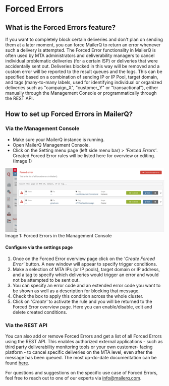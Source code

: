 # Forced Errors
## What is the Forced Errors feature?
If you want to completely block certain deliveries and don't plan on sending them at a later moment, you can force MailerQ to return an error whenever such a delivery is attempted. The Forced Error functionality in MailerQ is often used by MTA administrators and deliverability managers to cancel individual problematic deliveries (for a certain ISP) or deliveries that were accidentally sent out. Deliveries blocked in this way will be removed and a custom error will be reported to the result queues and the logs.  This can be specified based on a combination of sending IP or IP Pool, target domain, and tags (many-to-many labels, used for identifying individual or organized deliveries such as "campaign_X", "customer_Y" or "transactional"), either manually through the Management Console or programmatically through the REST API.

## How to set up Forced Errors in MailerQ?
### Via the Management Console
- Make sure your MailerQ instance is running.
- Open MailerQ Management Console.
- Click on the Setting menu page (left side menu bar) > *'Forced Errors'*. Created Forced Error rules will be listed here for overview or editing. (Image 1) 

![Forced Errors](../Images/forced-errors.png)
Image 1: Forced Errors in the Management Console

#### Configure via the settings page
1. Once on the Forced Error overview page click on the *'Create Forced Error'* button. A new window will appear to specify trigger conditions.
2. Make a selection of MTA IPs (or IP pools), target domain or IP address, and a tag to specify which deliveries would trigger an error and would not be attempted to be sent out. 
3. You can specify an error code and an extended error code you want to be shown as well as a description for blocking that message. 
4. Check the box to apply this condition across the whole cluster.
5. Click on *'Create'* to activate the rule and you will be returned to the Forced Error overview page. Here you can enable/disable, edit and delete created conditions.

### Via the REST API
You can also add or remove Forced Errors and get a list of all Forced Errors using the REST API. This enables authorized external applications - such as third party deliverability monitoring tools or your own customer- facing platform - to cancel specific deliveries on the MTA level, even after the message has been queued. The most up-do-date documentation can be found [here](https://www.mailerq.com/documentation/5.9/rest-api-v1-errors).

For questions and suggestions on the specific use case of Forced Errors, feel free to reach out to one of our experts via [info@mailerq.com](mailto:info@mailerq.com).